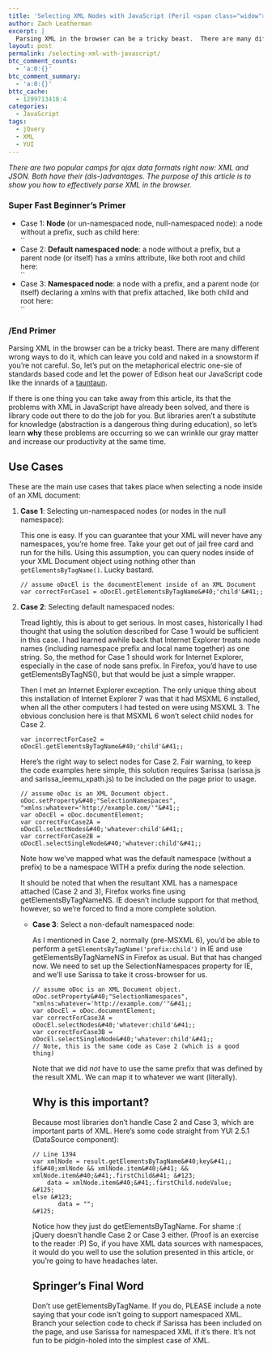 ```yaml
---
title: 'Selecting XML Nodes with JavaScript (Peril <span class="widow">of getElementsByTagName)</span>'
author: Zach Leatherman
excerpt: |
  Parsing XML in the browser can be a tricky beast.  There are many different wrong ways to do it, which can leave you cold and naked in a snowstorm if you're not careful.  So, let's put on the metaphorical electric one-sie of standards based code and let the power of Edison heat our JavaScript code like the innards of a <a href="http://starwars.wikia.com/wiki/Tauntaun">tauntaun</a>.
layout: post
permalink: /selecting-xml-with-javascript/
btc_comment_counts:
  - 'a:0:{}'
btc_comment_summary:
  - 'a:0:{}'
bttc_cache:
  - 1299713418:4
categories:
  - JavaScript
tags:
  - jQuery
  - XML
  - YUI
---
```


*There are two popular camps for ajax data formats right now: XML and JSON. Both have their (dis-)advantages. The purpose of this article is to show you how to effectively parse XML in the browser.*

### Super Fast Beginner’s Primer

*   Case 1: **Node** (or un-namespaced node, null-namespaced node): a node without a prefix, such as child here:  
    ``
*   Case 2: **Default namespaced node**: a node without a prefix, but a parent node (or itself) has a xmlns attribute, like both root and child here:  
    ``
*   Case 3: **Namespaced node**: a node with a prefix, and a parent node (or itself) declaring a xmlns with that prefix attached, like both child and root here:  
    ``

### /End Primer

Parsing XML in the browser can be a tricky beast. There are many different wrong ways to do it, which can leave you cold and naked in a snowstorm if you’re not careful. So, let’s put on the metaphorical electric one-sie of standards based code and let the power of Edison heat our JavaScript code like the innards of a [tauntaun][1].

 [1]: http://starwars.wikia.com/wiki/Tauntaun

If there is one thing you can take away from this article, its that the problems with XML in JavaScript have already been solved, and there is library code out there to do the job for you. But libraries aren’t a substitute for knowledge (abstraction is a dangerous thing during education), so let’s learn **why** these problems are occurring so we can wrinkle our gray matter and increase our productivity at the same time.

## Use Cases

These are the main use cases that takes place when selecting a node inside of an XML document:

1.  **Case 1**: Selecting un-namespaced nodes (or nodes in the null namespace):     
    
    This one is easy. If you can guarantee that your XML will never have any namespaces, you’re home free. Take your get out of jail free card and run for the hills. Using this assumption, you can query nodes inside of your XML Document object using nothing other than `getElementsByTagName()`. Lucky bastard.
    
        // assume oDocEl is the documentElement inside of an XML Document 
        var correctForCase1 = oDocEl.getElementsByTagName&#40;'child'&#41;;

2.  **Case 2**: Selecting default namespaced nodes:     
    
    Tread lightly, this is about to get serious. In most cases, historically I had thought that using the solution described for Case 1 would be sufficient in this case. I had learned awhile back that Internet Explorer treats node names (including namespace prefix and local name together) as one string. So, the method for Case 1 should work for Internet Explorer, especially in the case of node sans prefix. In Firefox, you’d have to use getElementsByTagNS(), but that would be just a simple wrapper.
    
    Then I met an Internet Explorer exception. The only unique thing about this installation of Internet Explorer 7 was that it had MSXML 6 installed, when all the other computers I had tested on were using MSXML 3. The obvious conclusion here is that MSXML 6 won’t select child nodes for Case 2.
    
        var incorrectForCase2 = oDocEl.getElementsByTagName&#40;'child'&#41;;
    
    Here’s the right way to select nodes for Case 2. Fair warning, to keep the code examples here simple, this solution requires Sarissa (sarissa.js and sarissa\_ieemu\_xpath.js) to be included on the page prior to usage.
    
        // assume oDoc is an XML Document object.
        oDoc.setProperty&#40;"SelectionNamespaces", "xmlns:whatever='http://example.com/'"&#41;;
        var oDocEl = oDoc.documentElement;
        var correctForCase2A = oDocEl.selectNodes&#40;'whatever:child'&#41;;
        var correctForCase2B = oDocEl.selectSingleNode&#40;'whatever:child'&#41;;
    
    Note how we’ve mapped what was the default namespace (without a prefix) to be a namespace WITH a prefix during the node selection.
    
    It should be noted that when the resultant XML has a namespace attached (Case 2 and 3), Firefox works fine using getElementsByTagNameNS. IE doesn’t include support for that method, however, so we’re forced to find a more complete solution.  
    *   **Case 3**: Select a non-default namespaced node:     
        
        As I mentioned in Case 2, normally (pre-MSXML 6), you’d be able to perform a `getElementsByTagName('prefix:child')` in IE and use getElementsByTagNameNS in Firefox as usual. But that has changed now. We need to set up the SelectionNamespaces property for IE, and we’ll use Sarissa to take it cross-browser for us.
        
            // assume oDoc is an XML Document object.
            oDoc.setProperty&#40;"SelectionNamespaces", "xmlns:whatever='http://example.com/'"&#41;;
            var oDocEl = oDoc.documentElement;
            var correctForCase3A = oDocEl.selectNodes&#40;'whatever:child'&#41;;
            var correctForCase3B = oDocEl.selectSingleNode&#40;'whatever:child'&#41;;
            // Note, this is the same code as Case 2 (which is a good thing)
        
        Note that we did *not* have to use the same prefix that was defined by the result XML. We can map it to whatever we want (literally).   
        ## Why is this important?
        
        Because most libraries don’t handle Case 2 and Case 3, which are important parts of XML. Here’s some code straight from YUI 2.5.1 (DataSource component):
        
            // Line 1394
            var xmlNode = result.getElementsByTagName&#40;key&#41;;
            if&#40;xmlNode && xmlNode.item&#40;&#41; && xmlNode.item&#40;&#41;.firstChild&#41; &#123;
                data = xmlNode.item&#40;&#41;.firstChild.nodeValue;
            &#125;
            else &#123;
                   data = "";
            &#125;
        
        Notice how they just do getElementsByTagName. For shame :( jQuery doesn’t handle Case 2 or Case 3 either. (Proof is an exercise to the reader :P) So, if you have XML data sources with namespaces, it would do you well to use the solution presented in this article, or you’re going to have headaches later.
        
        ## Springer’s Final Word
        
        Don’t use getElementsByTagName. If you do, PLEASE include a note saying that your code isn’t going to support namespaced XML. Branch your selection code to check if Sarissa has been included on the page, and use Sarissa for namespaced XML if it’s there. It’s not fun to be pidgin-holed into the simplest case of XML.